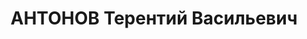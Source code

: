---
title: АНТОНОВ Терентий Васильевич
description: 'Род. в 1888, Рязанская обл., д. Н. Слобода. Проживал: г. Муром. Слесарь

  Арестован 14.12.1936. Приговор: 8 лет тюремного заключения'
---